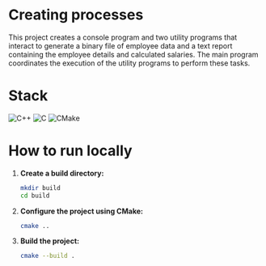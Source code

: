# Creating processes
This project creates a console program and two utility programs that interact to generate a binary file of employee 
data and a text report containing the employee details and calculated salaries. 
The main program coordinates the execution of the utility programs to perform these tasks.
# Stack
![C++](https://img.shields.io/badge/c++-%2300599C.svg?style=for-the-badge&logo=c%2B%2B&logoColor=white)
![C](https://img.shields.io/badge/c-%2300599C.svg?style=for-the-badge&logo=c&logoColor=white)
![CMake](https://img.shields.io/badge/CMake-%23008FBA.svg?style=for-the-badge&logo=cmake&logoColor=white)
# How to run locally
1. **Create a build directory:**
    ```bash
    mkdir build
    cd build
    ```

2. **Configure the project using CMake:**
    ```bash
    cmake ..
    ```

3. **Build the project:**
    ```bash
    cmake --build .
    ```
